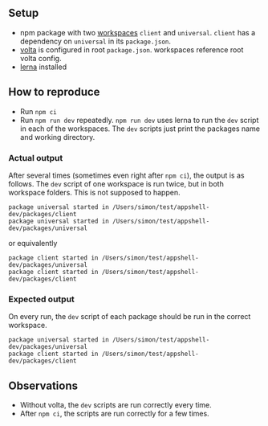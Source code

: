 ## Setup

- npm package with two [workspaces](https://docs.npmjs.com/cli/v7/using-npm/workspaces) `client` and `universal`.
  `client` has a dependency on `universal` in its `package.json`.
- [volta](https://volta.sh/) is configured in root `package.json`.
  workspaces reference root volta config.
- [lerna](https://lerna.js.org/) installed

## How to reproduce

- Run `npm ci`
- Run `npm run dev` repeatedly.
  `npm run dev` uses lerna to run the `dev` script in each of the workspaces.
  The `dev` scripts just print the packages name and working directory. 

### Actual output

After several times (sometimes even right after `npm ci`), the output is as follows.
The `dev` script of one workspace is run twice, but in both workspace folders.
This is not supposed to happen.

```
package universal started in /Users/simon/test/appshell-dev/packages/client
package universal started in /Users/simon/test/appshell-dev/packages/universal
```
or equivalently
```
package client started in /Users/simon/test/appshell-dev/packages/universal
package client started in /Users/simon/test/appshell-dev/packages/client
```

### Expected output

On every run, the `dev` script of each package should be run in the correct workspace.
```
package universal started in /Users/simon/test/appshell-dev/packages/universal
package client started in /Users/simon/test/appshell-dev/packages/client
```

## Observations

- Without volta, the `dev` scripts are run correctly every time.
- After `npm ci`, the scripts are run correctly for a few times. 
